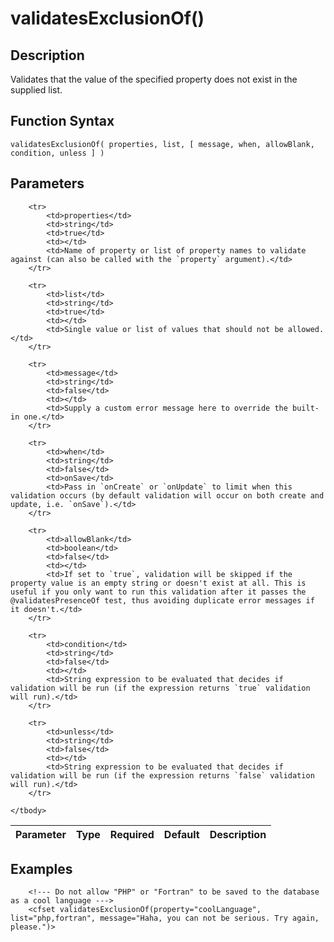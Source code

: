 # validatesExclusionOf()

## Description
Validates that the value of the specified property does not exist in the supplied list.

## Function Syntax
	validatesExclusionOf( properties, list, [ message, when, allowBlank, condition, unless ] )


## Parameters
<table>
	<thead>
		<tr>
			<th>Parameter</th>
			<th>Type</th>
			<th>Required</th>
			<th>Default</th>
			<th>Description</th>
		</tr>
	</thead>
	<tbody>
		
		<tr>
			<td>properties</td>
			<td>string</td>
			<td>true</td>
			<td></td>
			<td>Name of property or list of property names to validate against (can also be called with the `property` argument).</td>
		</tr>
		
		<tr>
			<td>list</td>
			<td>string</td>
			<td>true</td>
			<td></td>
			<td>Single value or list of values that should not be allowed.</td>
		</tr>
		
		<tr>
			<td>message</td>
			<td>string</td>
			<td>false</td>
			<td></td>
			<td>Supply a custom error message here to override the built-in one.</td>
		</tr>
		
		<tr>
			<td>when</td>
			<td>string</td>
			<td>false</td>
			<td>onSave</td>
			<td>Pass in `onCreate` or `onUpdate` to limit when this validation occurs (by default validation will occur on both create and update, i.e. `onSave`).</td>
		</tr>
		
		<tr>
			<td>allowBlank</td>
			<td>boolean</td>
			<td>false</td>
			<td></td>
			<td>If set to `true`, validation will be skipped if the property value is an empty string or doesn't exist at all. This is useful if you only want to run this validation after it passes the @validatesPresenceOf test, thus avoiding duplicate error messages if it doesn't.</td>
		</tr>
		
		<tr>
			<td>condition</td>
			<td>string</td>
			<td>false</td>
			<td></td>
			<td>String expression to be evaluated that decides if validation will be run (if the expression returns `true` validation will run).</td>
		</tr>
		
		<tr>
			<td>unless</td>
			<td>string</td>
			<td>false</td>
			<td></td>
			<td>String expression to be evaluated that decides if validation will be run (if the expression returns `false` validation will run).</td>
		</tr>
		
	</tbody>
</table>


## Examples
	
		<!--- Do not allow "PHP" or "Fortran" to be saved to the database as a cool language --->
		<cfset validatesExclusionOf(property="coolLanguage", list="php,fortran", message="Haha, you can not be serious. Try again, please.")>
